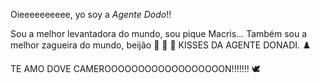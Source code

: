 Oieeeeeeeeee, yo soy a *Agente Dodo*!!

Sou a melhor levantadora do mundo, sou pique Macris...
Também sou a melhor zagueira do mundo, beijão :kiss: :kiss: :kiss:
KISSES DA AGENTE DONADI. ♟️









TE AMO DOVE CAMEROOOOOOOOOOOOOOOOOON!!!!!!! 🕊️
